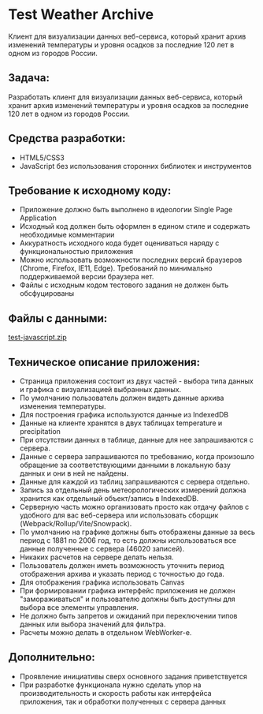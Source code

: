 # Test Weather Archive
Клиент для визуализации данных веб-сервиса, который хранит архив изменений температуры и уровня осадков за последние 120 лет в одном из городов России.

## Задача:
Разработать клиент для визуализации данных веб-сервиса, который хранит архив изменений температуры и уровня осадков за последние 120 лет в одном из городов России.

## Средства разработки:
- HTML5/CSS3
- JavaScript без использования сторонних библиотек и инструментов

## Требование к исходному коду:
- Приложение должно быть выполнено в идеологии Single Page Application
- Исходный код должен быть оформлен в едином стиле и содержать необходимые комментарии
- Аккуратность исходного кода будет оцениваться наряду с функциональностью приложения
- Можно использовать возможности последних версий браузеров (Chrome, Firefox, IE11, Edge). Требований по минимально поддерживаемой версии браузера нет.
- Файлы с исходным кодом тестового задания не должен быть обсфуцированы

## Файлы с данными:
[test-javascript.zip](https://www.metaquotes.net/files/vacancies/test-javascript.zip)


## Техническое описание приложения:
- Страница приложения состоит из двух частей - выбора типа данных и графика с визуализацией выбранных данных.
- По умолчанию пользователь должен видеть данные архива изменения температуры.
- Для построения графика используются данные из IndexedDB 
- Данные на клиенте хранятся в двух таблицах temperature и precipitation
- При отсутствии данных в таблице, данные для нее запрашиваются с сервера.
- Данные с сервера запрашиваются по требованию, когда произошло обращение за соответствующими данными в локальную базу данных и они в ней не найдены.
- Данные для каждой из таблиц запрашиваются с сервера отдельно.
- Запись за отдельный день метеорологических измерений должна хранится как отдельный объект/запись в IndexedDB.
- Серверную часть можно организовать просто как отдачу файлов с удобного для вас веб-сервера или использовать сборщик (Webpack/Rollup/Vite/Snowpack).
- По умолчанию на графике должны быть отображены данные за весь период с 1881 по 2006 год, то есть должны использоваться все данные полученные с сервера (46020 записей).
- Никаких расчетов на сервере делать нельзя.
- Пользователь должен иметь возможность уточнить период отображения архива и указать период с точностью до года.
- Для отображения графика использовать Canvas
- При формировании графика интерфейс приложения не должен "замораживаться" и пользователю должны быть доступны для выбора все элементы управления.
- Не должно быть запретов и ожиданий при переключении типов данных или выбора значений для фильтра.
- Расчеты можно делать в отдельном WebWorker-е.

## Дополнительно:
- Проявление инициативы сверх основного задания приветствуется
- При разработке функционала нужно сделать упор на производительность и скорость работы как интерфейса приложения, так и обработки полученных с сервера данных
